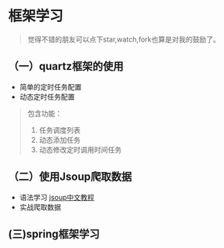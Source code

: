 # 框架学习


> 觉得不错的朋友可以点下star,watch,fork也算是对我的鼓励了。

## （一）quartz框架的使用
- 简单的定时任务配置
- 动态定时任务配置

> 包含功能：
> 1. 任务调度列表
> 2. 动态添加任务
> 3. 动态修改定时调用时间任务

## （二）使用Jsoup爬取数据

- 语法学习 [jsoup中文教程](http://www.open-open.com/jsoup/)
- 实战爬取数据

## (三)spring框架学习
